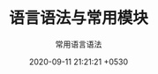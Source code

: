---
layout: page
title:  "语言语法与常用模块"
subtitle: "常用语言语法"
date:   2020-09-11 21:21:21 +0530
categories: ["语言语法与常用模块"]
---